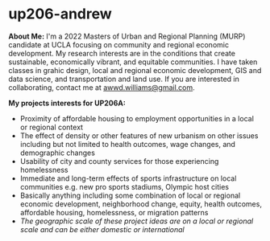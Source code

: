 # up206-andrew
**About Me:** I'm a 2022 Masters of Urban and Regional Planning (MURP) candidate at UCLA focusing on community and regional economic development. My research interests are in the conditions that create sustainable, economically vibrant, and equitable communities. I have taken classes in grahic design, local and regional economic development, GIS and data science, and transportation and land use. If you are interested in collaborating, contact me at awwd.williams@gmail.com. 

**My projects interests for UP206A:**
  * Proximity of affordable housing to employment opportunities in a local or regional context
  * The effect of density or other features of new urbanism on other issues including but not limited to health outcomes, wage changes, and demographic changes
  * Usability of city and county services for those experiencing homelessness
  * Immediate and long-term effects of sports infrastructure on local communities e.g. new pro sports stadiums, Olympic host cities 
  * Basically anything including some combination of local or regional economic development, neighborhood change, equity, health outcomes, affordable housing, homelessness, or migration patterns
  * *The geographic scale of these project ideas are on a local or regional scale and can be either domestic or international* 
